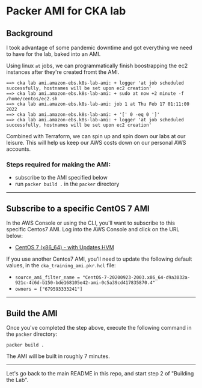 # Packer AMI for CKA lab
## Background
I took advantage of some pandemic downtime and got everything we need to have for the lab, baked into an AMI.  

Using linux `at` jobs, we can programmatically finish boostrapping the ec2 instances after they're created fromt the AMI.  

```
==> cka lab ami.amazon-ebs.k8s-lab-ami: + logger 'at job scheduled successfully, hostnames will be set upon ec2 creation'
==> cka lab ami.amazon-ebs.k8s-lab-ami: + sudo at now +2 minute -f /home/centos/ec2.sh
==> cka lab ami.amazon-ebs.k8s-lab-ami: job 1 at Thu Feb 17 01:11:00 2022
==> cka lab ami.amazon-ebs.k8s-lab-ami: + '[' 0 -eq 0 ']'
==> cka lab ami.amazon-ebs.k8s-lab-ami: + logger 'at job scheduled successfully, hostnames will be set upon ec2 creation'
```

Combined with Terraform, we can spin up and spin down our labs at our leisure.  This will help us keep our AWS costs down on our personal AWS accounts.  

### Steps required for making the AMI:
- subscribe to the AMI specified below
- run `packer build .` in the `packer` directory

---
## Subscribe to a specific CentOS 7 AMI
In the AWS Console or using the CLI, you'll want to subscribe to this specific Centos7 AMI.  Log into the AWS Console and click on the URL below:
- [CentOS 7 (x86_64) - with Updates HVM](https://console.aws.amazon.com/marketplace/home?region=us-east-1#/subscriptions/d9a3032a-921c-4c6d-b150-bde168105e42)

If you use another Centos7 AMI, you'll need to update the following default values, in the `cka_training_ami.pkr.hcl` file:
- `source_ami_filter_name = "CentOS-7-20200923-2003.x86_64-d9a3032a-921c-4c6d-b150-bde168105e42-ami-0c5a39cd417835870.4"`
- `owners = ["679593333241"]`
---
## Build the AMI
Once you've completed the step above, execute the following command in the `packer` directory:

`packer build .`  

The AMI will be built in roughly 7 minutes.  

---

Let's go back to the main README in this repo, and start step 2 of "Building the Lab".
